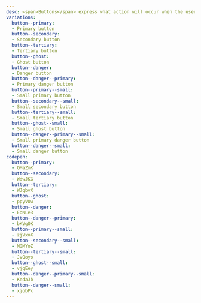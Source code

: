```yaml
---
desc: <span>Buttons</span> express what action will occur when the user clicks or touches it. Buttons are used to initialize an action, either in the background or foreground of an experience.
variations:
  button--primary:
  - Primary button
  button--secondary:
  - Secondary button
  button--tertiary:
  - Tertiary button
  button--ghost:
  - Ghost button
  button--danger:
  - Danger button
  button--danger--primary:
  - Primary danger button
  button--primary--small:
  - Small primary button
  button--secondary--small:
  - Small secondary button
  button--tertiary--small:
  - Small tertiary button
  button--ghost--small:
  - Small ghost button
  button--danger--primary--small:
  - Small primary danger button
  button--danger--small:
  - Small danger button
codepen:
  button--primary:
  - QMaZmK
  button--secondary:
  - WdwJKG
  button--tertiary:
  - WJqbvX
  button--ghost:
  - ppyVOw
  button--danger:
  - EoKLeR
  button--danger--primary:
  - bKVgOK
  button--primary--small:
  - zjVxoX
  button--secondary--small:
  - MGMYoZ
  button--tertiary--small:
  - JvQoyo
  button--ghost--small:
  - vjqEey
  button--danger--primary--small:
  - KedaJb
  button--danger--small:
  - xjobPx
---
```

